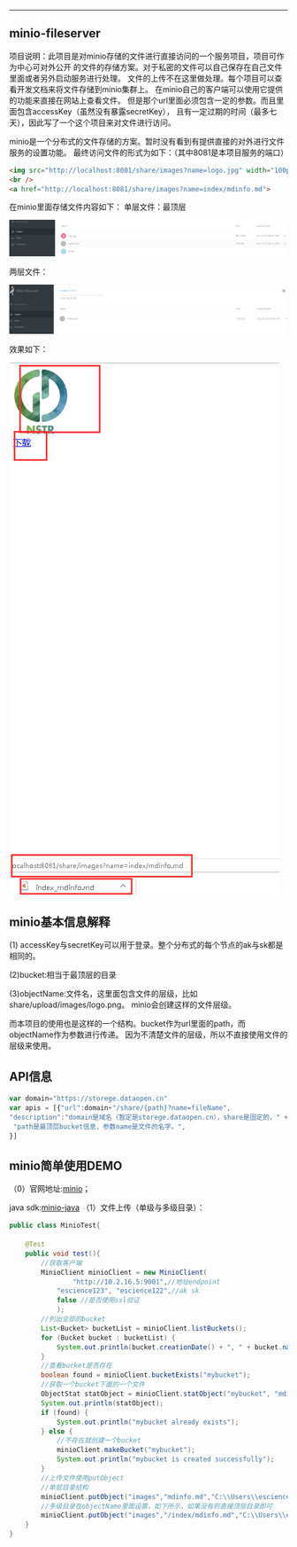 ----------------
minio-fileserver
-----------------
项目说明：此项目是对minio存储的文件进行直接访问的一个服务项目，项目可作为中心可对外公开
的文件的存储方案。对于私密的文件可以自己保存在自己文件里面或者另外启动服务进行处理。
文件的上传不在这里做处理。每个项目可以查看开发文档来将文件存储到minio集群上。
在minio自己的客户端可以使用它提供的功能来直接在网站上查看文件。
但是那个url里面必须包含一定的参数。而且里面包含accessKey（虽然没有暴露secretKey），
且有一定过期的时间（最多七天），因此写了一个这个项目来对文件进行访问。

minio是一个分布式的文件存储的方案。暂时没有看到有提供直接的对外进行文件服务的设置功能。
最终访问文件的形式为如下：（其中8081是本项目服务的端口）
```html
<img src="http://localhost:8081/share/images?name=logo.jpg" width="100px"/>
<br />
<a href="http://localhost:8081/share/images?name=index/mdinfo.md">

```
在minio里面存储文件内容如下：
单层文件：最顶层

![](./screenshots/minio-server-file.png)

两层文件：

![](./screenshots/minio-server-layer2.png)

效果如下：

![](./screenshots/file-inuse.png)


minio基本信息解释
---------------
(1) accessKey与secretKey可以用于登录。整个分布式的每个节点的ak与sk都是相同的。

(2)bucket:相当于最顶层的目录

(3)objectName:文件名，这里面包含文件的层级，比如share/upload/images/logo.png。
minio会创建这样的文件层级。

而本项目的使用也是这样的一个结构。bucket作为url里面的path，而objectName作为参数进行传递。
因为不清楚文件的层级，所以不直接使用文件的层级来使用。


API信息
-------
```js
var domain="https://storege.dataopen.cn"
var apis = [{"url":domain+"/share/{path}?name=fileName",
"description":"domain是域名（暂定是storege.dataopen.cn），share是固定的，" +
 "path是最顶层bucket信息，参数name是文件的名字。",
}]
```
minio简单使用DEMO
-----------------
（0）官网地址:[minio](https://www.minio.io/)；

java sdk:[minio-java](https://github.com/minio/minio-java)
（1）文件上传（单级与多级目录）：
```java
public class MinioTest{
    
    @Test
    public void test(){
        //获取客户端
        MinioClient minioClient = new MinioClient(
                "http://10.2.16.5:9001",//地址endpoint
            "escience123", "escience122",//ak sk
            false //是否使用ssl验证
            );
        //列出全部的bucket
        List<Bucket> bucketList = minioClient.listBuckets();
        for (Bucket bucket : bucketList) {
            System.out.println(bucket.creationDate() + ", " + bucket.name());
        }
        //查看bucket是否存在
        boolean found = minioClient.bucketExists("mybucket");
        //获取一个bucket下面的一个文件
        ObjectStat statObject = minioClient.statObject("mybucket", "mdinfo.md");
        System.out.println(statObject);
        if (found) {
            System.out.println("mybucket already exists");
        } else {
            //不存在就创建一个bucket
            minioClient.makeBucket("mybucket");
            System.out.println("mybucket is created successfully");
        }
        //上传文件使用putObject
        //单层目录结构
        minioClient.putObject("images","mdinfo.md","C:\\Users\\escience\\Downloads\\科搜系统众包模块文档.md");
        //多级目录在objectName里面设置，如下所示，如果没有则直接顶层目录即可
        minioClient.putObject("images","/index/mdinfo.md","C:\\Users\\escience\\Downloads\\科搜系统众包模块文档.md");
    }
}

```

